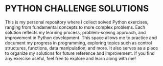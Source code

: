 #   PYTHON CHALLENGE SOLUTIONS
This is my personal repository where I collect solved Python exercises, ranging from fundamental concepts to more complex problems. Each solution reflects my learning process, problem-solving approach, and improvement in Python development.
This space allows me to practice and document my progress in programming, exploring topics such as control structures, functions, data manipulation, and more. It also serves as a place to organize my solutions for future reference and improvement.
If you find any exercise useful, feel free to explore and learn along with me!
